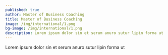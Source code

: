 ```yaml
---
published: true
author: Master of Business Coaching
title: Master of Business Coaching
image: /img/international/1.png
bg-image: /img/international/1.png
description: Lorem ipsum dolor sin et serum anuro sutur lipin forma ut
---
```


Lorem ipsum dolor sin et serum anuro sutur lipin forma ut